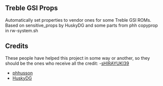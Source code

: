 ## Treble GSI Props

Automatically set properties to vendor ones for some Treble GSI ROMs. Based on sensitive_props by HuskyDG and some parts from phh copyprop in rw-system.sh

## Credits
These people have helped this project in some way or another, so they should be the ones who receive all the credit:
-[sHIRAYUKI39](https://github.com/Shirayuki39)
- [phhusson](https://github.com/phhusson)
- [HuskyDG](https://github.com/HuskyDG)
